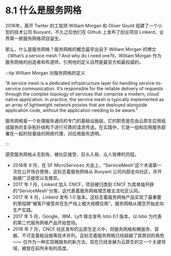 # 8.1 什么是服务网格

2016年，离开 Twiiter 的工程师 William Morgan 和 Oliver Gould 组建了一个小型的技术公司 Buoyant，不久之后他们在 Github 上发布了创业项目 Linkerd，业界第一款服务网格项目诞生。

那么，什么是服务网格？服务网格的概念最早出自于 William Morgan 的博文《What’s a service mesh？And why do I need one?》，William Morgan 作为服务网格的创造者和布道师，引用他的定义自然是最官方和最权威的。

:::tip William Morgan 对服务网格的定义

“A service mesh is a dedicated infrastructure layer for handling service-to-service communication. It’s responsible for the reliable delivery of requests through the complex topology of services that comprise a modern, cloud native application. In practice, the service mesh is typically implemented as an array of lightweight network proxies that are deployed alongside application code, without the application needing to be aware.”

服务网格是一个处理服务通讯的专门的基础设施层。它的职责是在由云原生应用组成服务的复杂拓扑结构下进行可靠的请求传送。在实践中，它是一组和应用服务部署在一起的轻量级的网络代理，对应用服务透明。

:::

感受服务网格从无到有、被社区接受、巨头入局、众人皆捧的历程。

- 2016年 9 月，在 SF MicroServices 大会上，“ServiceMesh”这个术语第一次在公开场合使用，这标志着服务网格从 Buoyant 公司内部走向社区，并开始被广泛接受以及推崇。
- 2017 年 1 月，Linkerd 加入 CNCF，项目被归类到 CNCF 为其单独开辟的“ServiceMesh”分类，这代表着服务网格理念被主流社区认同。
- 2017 年 4 月，Linkerd 发布 1.0 版本。这标志着服务网格产品实现了最重要的里程碑“被客户接受并在生产线上被大规模应用”，服务网格从理念开始走向生产实践。
- 2017 年 5 月，Google、IBM、Lyft 联合发布 Istio 0.1 版本，以 Istio 为代表的第二代服务网格产品开始登场。
- 2018 年 7 月，CNCF 社区发布的云原生定义中，将服务网格和微服务、容器、不可变基础设施等技术并列。这标志着服务网格已经超越了其原初的角色 —— 仅作为一种实现微服务的新方法，现在已经发展为云原生的又一个关键领域，被放在前所未有的高度。